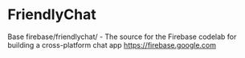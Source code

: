 # FriendlyChat
Base firebase/friendlychat/ - The source for the Firebase codelab for building a cross-platform chat app https://firebase.google.com

